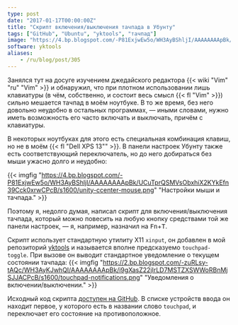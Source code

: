 ```yaml
---
type: post
date: "2017-01-17T00:00:00Z"
title: "Скрипт включения/выключения тачпада в Убунту"
tags: ["GitHub", "Ubuntu", "yktools", "тачпад"]
image: "https://4.bp.blogspot.com/-P81ExjwEw5o/WH3AyBShljI/AAAAAAAApBk/UCuTprQSMVsObxhiX2KYkEfn39Cck0xrwCPcB/s1600/unity-ccenter-mouse.png"
software: yktools
aliases:
    - /ru/blog/post/305
---
```


Занялся тут на досуге изучением джедайского редактора {{< wiki "Vim" "ru" "Vim" >}} и обнаружил, что при плотном использовании лишь клавиатуры (в чём, собственно, и состоит весь смысл {{< fl "Vim" >}}) сильно мешается тачпад в моём ноутбуке. В то же время, без него довольно неудобно в остальных программах, — иными словами, нужно иметь возможность его часто включать и выключать, причём с клавиатуры.

В некоторых ноутбуках для этого есть специальная комбинация клавиш, но не в моём {{< fl "Dell XPS 13\"" >}}. В панели настроек Убунту также есть соответствующий переключатель, но до него добираться без мыши ужасно долго и неудобно:

<!--more-->

{{< imgfig "https://4.bp.blogspot.com/-P81ExjwEw5o/WH3AyBShljI/AAAAAAAApBk/UCuTprQSMVsObxhiX2KYkEfn39Cck0xrwCPcB/s1600/unity-ccenter-mouse.png" "Настройки мыши и тачпада." >}}

Поэтому я, недолго думая, написал скрипт для включения/выключения тачпада, который можно повесить на любую кнопку средствами той же панели настроек, — я, например, назначил на <kbd>Fn</kbd>+<kbd>T</kbd>.

Скрипт использует стандартную утилиту X11 `xinput`, он добавлен в мой репозиторий [yktools](https://github.com/yktoo/yktools) и называется вполне предсказуемо `touchpad-toggle`. При вызове он выводит стандартное уведомление о текущем состоянии тачпада:
{{< imgfig "https://2.bp.blogspot.com/-zuRLsy-tAQc/WH3AyKJwhQI/AAAAAAAApBk/i9gXasZ22jIrLD7MSTZXSWWoRBnMjSJJACPcB/s1600/touchpad-notifications.png" "Уведомления о включении/выключении." >}}

Исходный код скрипта [доступен на GitHub](https://github.com/yktoo/yktools/raw/master/touchpad-toggle). В списке устройств ввода он находит первое, у которого есть в названии слово `touchpad`, и переключает его состояние на противоположное.
